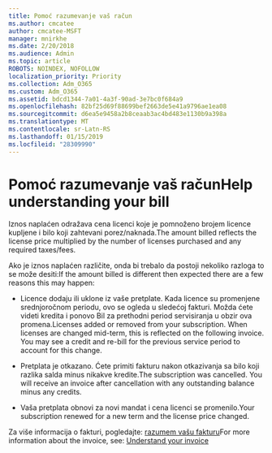 ```yaml
---
title: Pomoć razumevanje vaš račun
ms.author: cmcatee
author: cmcatee-MSFT
manager: mnirkhe
ms.date: 2/20/2018
ms.audience: Admin
ms.topic: article
ROBOTS: NOINDEX, NOFOLLOW
localization_priority: Priority
ms.collection: Adm_O365
ms.custom: Adm_O365
ms.assetid: bdcd1344-7a01-4a3f-90ad-3e7bc0f684a9
ms.openlocfilehash: 82bf25d69f88699bef2663de5e41a9796ae1ea08
ms.sourcegitcommit: d6ea5e9458a2b8ceaab3ac4bd483e1130b9a398a
ms.translationtype: MT
ms.contentlocale: sr-Latn-RS
ms.lasthandoff: 01/15/2019
ms.locfileid: "28309990"
---
```

# <a name="help-understanding-your-bill"></a><span data-ttu-id="abdfc-102">Pomoć razumevanje vaš račun</span><span class="sxs-lookup"><span data-stu-id="abdfc-102">Help understanding your bill</span></span>

<span data-ttu-id="abdfc-103">Iznos naplaćen odražava cena licenci koje je pomnoženo brojem licence kupljene i bilo koji zahtevani porez/naknada.</span><span class="sxs-lookup"><span data-stu-id="abdfc-103">The amount billed reflects the license price multiplied by the number of licenses purchased and any required taxes/fees.</span></span>
  
<span data-ttu-id="abdfc-104">Ako je iznos naplaćen različite, onda bi trebalo da postoji nekoliko razloga to se može desiti:</span><span class="sxs-lookup"><span data-stu-id="abdfc-104">If the amount billed is different then expected there are a few reasons this may happen:</span></span>
  
- <span data-ttu-id="abdfc-p101">Licence dodaju ili uklone iz vaše pretplate. Kada licence su promenjene srednjoročnom periodu, ovo se ogleda u sledećoj fakturi. Možda ćete videti kredita i ponovo Bil za prethodni period servisiranja u obzir ova promena.</span><span class="sxs-lookup"><span data-stu-id="abdfc-p101">Licenses added or removed from your subscription. When licenses are changed mid-term, this is reflected on the following invoice. You may see a credit and re-bill for the previous service period to account for this change.</span></span>
    
- <span data-ttu-id="abdfc-p102">Pretplata je otkazano. Ćete primiti fakturu nakon otkazivanja sa bilo koji razlika salda minus nikakve kredite.</span><span class="sxs-lookup"><span data-stu-id="abdfc-p102">The subscription was cancelled. You will receive an invoice after cancellation with any outstanding balance minus any credits.</span></span>
    
- <span data-ttu-id="abdfc-110">Vaša pretplata obnovi za novi mandat i cena licenci se promenilo.</span><span class="sxs-lookup"><span data-stu-id="abdfc-110">Your subscription renewed for a new term and the license price changed.</span></span>
    
<span data-ttu-id="abdfc-111">Za više informacija o fakturi, pogledajte: [razumem vašu fakturu](https://support.office.com/article/0724b428-fb59-4962-8c37-6674166d7507)</span><span class="sxs-lookup"><span data-stu-id="abdfc-111">For more information about the invoice, see: [Understand your invoice](https://support.office.com/article/0724b428-fb59-4962-8c37-6674166d7507)</span></span>
  

